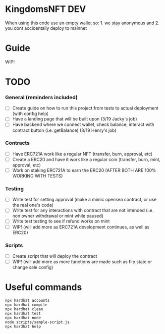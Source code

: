 # KingdomsNFT DEV

When using this code use an empty wallet so: 1. we stay anonymous and 2. you dont accidentally deploy to mainnet

# Guide
WIP!

# TODO

### General (reminders included)
- [ ] Create guide on how to run this project from tests to actual deployment (with config help)
- [ ] Have a landing page that will be built upon (3/19 Jacky's job)
- [ ] Have backend where we connect wallet, check balance, interact with contract button (i.e. getBalance) (3/19 Henry's job)

### Contracts
- [ ] Have ERC721A work like a regular NFT (transfer, burn, approval, etc)
- [ ] Create a ERC20 and have it work like a regular coin (transfer, burn, mint, approval, etc)
- [ ] Work on staking ERC721A to earn the ERC20 (AFTER BOTH ARE 100% WORKING WITH TESTS)

### Testing
- [ ] Write test for setting approval (make a mimic opensea contract, or use the real one's code)
- [ ] Write test for any interactions with contract that are not intended (i.e. non owner withdrawal or mint while paused)
- [ ] Write test testing to see if refund works on mint
- [ ] WIP! (will add more as ERC721A development continues, as well as ERC20)

### Scripts
- [ ] Create script that will deploy the contract
- [ ] WIP! (will add more as more functions are made such as flip state or change sale config)

# Useful commands

```shell
npx hardhat accounts
npx hardhat compile
npx hardhat clean
npx hardhat test
npx hardhat node
node scripts/sample-script.js
npx hardhat help
```